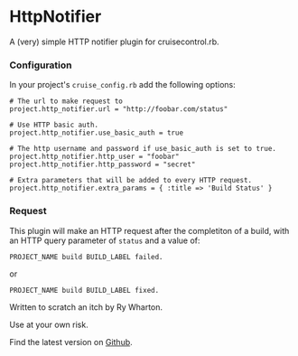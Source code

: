 HttpNotifier
============

A (very) simple HTTP notifier plugin for cruisecontrol.rb.

### Configuration

In your project's `cruise_config.rb` add the following options:

    # The url to make request to
    project.http_notifier.url = "http://foobar.com/status"

    # Use HTTP basic auth.
    project.http_notifier.use_basic_auth = true

    # The http username and password if use_basic_auth is set to true.
    project.http_notifier.http_user = "foobar"
    project.http_notifier.http_password = "secret"

    # Extra parameters that will be added to every HTTP request.
    project.http_notifier.extra_params = { :title => 'Build Status' } 
    

### Request

This plugin will make an HTTP request after the completiton of a build, with an
HTTP query parameter of `status` and a value of:

    PROJECT_NAME build BUILD_LABEL failed.

or 

    PROJECT_NAME build BUILD_LABEL fixed.




Written to scratch an itch by Ry Wharton.

Use at your own risk. 

Find the latest version on [Github](http://github.com/ryland/ccrb_http_notifier).

